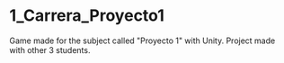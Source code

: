 # 1_Carrera_Proyecto1
Game made for the subject called "Proyecto 1" with Unity. Project made with other 3 students. 
